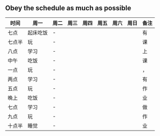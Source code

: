 ## Obey the schedule as much as possible

| 时间   | 周一     | 周二 | 周三 | 周四 | 周五 | 周六 | 周日 | 备注 |
|--------|----------|------|------|------|------|------|------|------|
| 七点   | 起床吃饭 | -    |      |      |      |      |      | 有   |
| 七点半 | 玩       | -    |      |      |      |      |      | 课   |
| 八点   | 学习     | -    |      |      |      |      |      | 上   |
| 中午   | 吃饭     | -    |      |      |      |      |      | 课   |
| 一点   | 玩       | -    |      |      |      |      |      | ，   |
| 两点   | 学习     | -    |      |      |      |      |      | 有   |
| 五点   | 玩       | -    |      |      |      |      |      | 作   |
| 晚上   | 吃饭     | -    |      |      |      |      |      | 业   |
| 七点   | 学习     | -    |      |      |      |      |      | 做   |
| 九点   | 玩       | -    |      |      |      |      |      | 作   |
| 十点半 | 睡觉     | -    |      |      |      |      |      | 业   |
